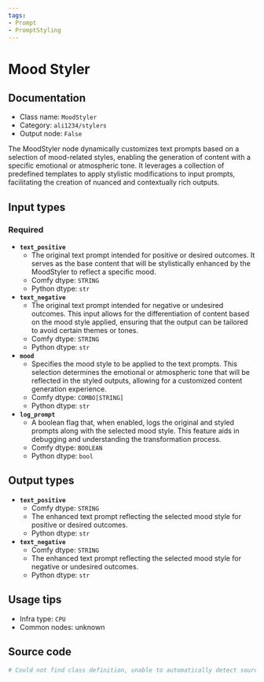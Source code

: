 ```yaml
---
tags:
- Prompt
- PromptStyling
---
```


# Mood Styler
## Documentation
- Class name: `MoodStyler`
- Category: `ali1234/stylers`
- Output node: `False`

The MoodStyler node dynamically customizes text prompts based on a selection of mood-related styles, enabling the generation of content with a specific emotional or atmospheric tone. It leverages a collection of predefined templates to apply stylistic modifications to input prompts, facilitating the creation of nuanced and contextually rich outputs.
## Input types
### Required
- **`text_positive`**
    - The original text prompt intended for positive or desired outcomes. It serves as the base content that will be stylistically enhanced by the MoodStyler to reflect a specific mood.
    - Comfy dtype: `STRING`
    - Python dtype: `str`
- **`text_negative`**
    - The original text prompt intended for negative or undesired outcomes. This input allows for the differentiation of content based on the mood style applied, ensuring that the output can be tailored to avoid certain themes or tones.
    - Comfy dtype: `STRING`
    - Python dtype: `str`
- **`mood`**
    - Specifies the mood style to be applied to the text prompts. This selection determines the emotional or atmospheric tone that will be reflected in the styled outputs, allowing for a customized content generation experience.
    - Comfy dtype: `COMBO[STRING]`
    - Python dtype: `str`
- **`log_prompt`**
    - A boolean flag that, when enabled, logs the original and styled prompts along with the selected mood style. This feature aids in debugging and understanding the transformation process.
    - Comfy dtype: `BOOLEAN`
    - Python dtype: `bool`
## Output types
- **`text_positive`**
    - Comfy dtype: `STRING`
    - The enhanced text prompt reflecting the selected mood style for positive or desired outcomes.
    - Python dtype: `str`
- **`text_negative`**
    - Comfy dtype: `STRING`
    - The enhanced text prompt reflecting the selected mood style for negative or undesired outcomes.
    - Python dtype: `str`
## Usage tips
- Infra type: `CPU`
- Common nodes: unknown


## Source code
```python
# Could not find class definition, unable to automatically detect source code
```
